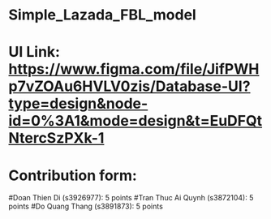 ﻿# Simple_Lazada_FBL_model

# UI Link: https://www.figma.com/file/JifPWHp7vZOAu6HVLV0zis/Database-UI?type=design&node-id=0%3A1&mode=design&t=EuDFQtNtercSzPXk-1



# Contribution form:
#Doan Thien Di (s3926977): 5 points
#Tran Thuc Ai Quynh (s3872104): 5 points
#Do Quang Thang (s3891873): 5 points

